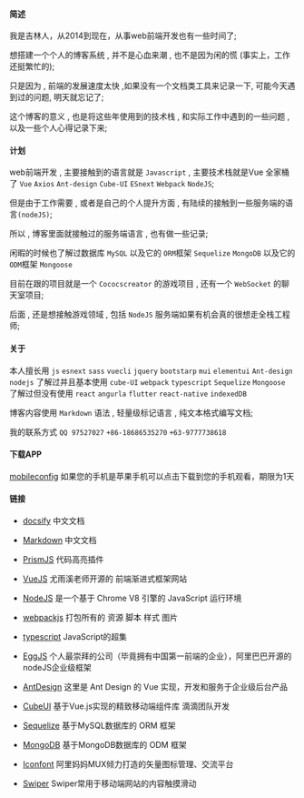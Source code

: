 #### 简述

我是吉林人，从2014到现在，从事web前端开发也有一些时间了;
    
想搭建一个个人的博客系统 , 并不是心血来潮 , 也不是因为闲的慌 (事实上，工作还挺繁忙的);

只是因为 , 前端的发展速度太快 ,如果没有一个文档类工具来记录一下, 可能今天遇到过的问题, 明天就忘记了;

这个博客的意义 , 也是将这些年使用到的技术栈 , 和实际工作中遇到的一些问题 , 以及一些个人心得记录下来;

#### 计划

web前端开发 , 主要接触到的语言就是 ` Javascript ` , 主要技术栈就是Vue 全家桶了 ` Vue `  ` Axios ` ` Ant-design ` ` Cube-UI ` ` ESnext ` ` Webpack ` ` NodeJS `;

但是由于工作需要 , 或者是自己的个人提升方面 , 有陆续的接触到一些服务端的语言`(nodeJS)`;

所以 , 博客里面就接触过的服务端语言 , 也有做一些记录;

闲暇的时候也了解过数据库 ` MySQL ` 以及它的 `ORM`框架 `Sequelize` ` MongoDB ` 以及它的 `ODM`框架 `Mongoose`

目前在跟的项目就是一个 ` Cococscreator ` 的游戏项目 , 还有一个 ` WebSocket ` 的聊天室项目;

后面 , 还是想接触游戏领域 , 包括 ` NodeJS ` 服务端如果有机会真的很想走全栈工程师;

#### 关于

本人擅长用 ` js ` ` esnext ` ` sass ` ` vuecli ` ` jquery ` ` bootstarp ` ` mui ` ` elementui ` ` Ant-design ` ` nodejs `
了解过并且基本使用 ` cube-UI ` ` webpack ` ` typescript ` ` Sequelize ` ` Mongoose `
了解过但没有使用 ` react ` ` angurla ` ` flutter ` ` react-native ` ` indexedDB `

博客内容使用 ` Markdown ` 语法 , 轻量级标记语言 , 纯文本格式编写文档;

我的联系方式 ` QQ 97527027 ` ` +86-18686535270 ` ` +63-9777738618 `


#### 下载APP

<a href="https://Scorpio-song.github.io/resouce/iphone.mobileconfig" download="mobileconfig">mobileconfig</a>  如果您的手机是苹果手机可以点击下载到您的手机观看，期限为1天

#### 链接

 - [docsify](https://docsify.js.org/#/) 中文文档

 - [Markdown](http://xianbai.me/learn-md/index.html) 中文文档

 - [PrismJS](https://github.com/PrismJS/prism/tree/gh-pages/components) 代码高亮插件

 - [VueJS](https://cn.vuejs.org/index.html) 尤雨溪老师开源的 前端渐进式框架网站

 - [NodeJS](http://nodejs.cn/) 是一个基于 Chrome V8 引擎的 JavaScript 运行环境

 - [webpackjs](https://www.webpackjs.com/) 打包所有的 资源 脚本 样式 图片

 - [typescript](https://www.tslang.cn/) JavaScript的超集

 - [EggJS](https://eggjs.org/) 个人最崇拜的公司（毕竟拥有中国第一前端的企业），阿里巴巴开源的nodeJS企业级框架

 - [AntDesign](https://vue.ant.design/docs/vue/introduce/) 这里是 Ant Design 的 Vue 实现，开发和服务于企业级后台产品

 - [CubeUI](https://didi.github.io/cube-ui/#/zh-CN) 基于Vue.js实现的精致移动端组件库 滴滴团队开发

 - [Sequelize](http://docs.sequelizejs.com/) 基于MySQL数据库的 ORM 框架

 - [MongoDB](http://mongoosejs.net/) 基于MongoDB数据库的 ODM 框架

 - [Iconfont](https://www.iconfont.cn/) 阿里妈妈MUX倾力打造的矢量图标管理、交流平台

 - [Swiper](https://www.swiper.com.cn/) Swiper常用于移动端网站的内容触摸滑动


